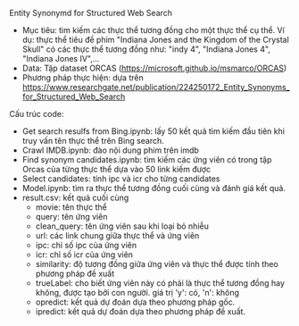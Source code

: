 Entity Synonymd for Structured Web Search
- Mục tiêu: tìm kiếm các thực thể tương đồng cho một thực thể cụ thể. Ví dụ: thực thể tiêu đề phim "Indiana Jones and the Kingdom of the Crystal Skull" có các thực thể tương đồng như: "indy 4", "Indiana Jones 4", "Indiana Jones IV",...
- Data: Tập dataset ORCAS (https://microsoft.github.io/msmarco/ORCAS)
- Phương pháp thực hiện: dựa trên https://www.researchgate.net/publication/224250172_Entity_Synonyms_for_Structured_Web_Search

Cấu trúc code:
- Get search resulfs from Bing.ipynb: lấy 50 kết quả tìm kiếm đầu tiên khi truy vấn tên thực thể trên Bing search.
- Crawl IMDB.ipynb: đào nội dung phim trên imdb
- Find synonym candidates.ipynb: tìm kiếm các ứng viên có trong tập Orcas của từng thực thể dựa vào 50 link kiếm được
- Select candidates: tính ipc và icr cho từng candidates
- Model.ipynb: tìm ra thực thể tương đồng cuối cùng và đánh giá kết quả.
- result.csv: kết quả cuối cùng
    + movie: tên thực thể
    + query: tên ứng viên
    + clean_query: tên ứng viên sau khi loại bỏ nhiễu
    + url: các link chung giữa thực thể và ứng viên
    + ipc: chỉ số ipc của ứng viên
    + icr: chỉ số icr của ứng viên
    + similarity: độ tương đồng giữa ứng viên và thực thể được tính theo phương pháp đề xuất
    + trueLabel: cho biết ứng viên này có phải là thực thể tương đồng hay không, được tạo bởi con người. giá trị 'y': có, 'n': không
    + opredict: kết quả dự đoán dựa theo phương pháp gốc.
    + ipredict: kết quả dự đoán dựa theo phương pháp đề xuất.
